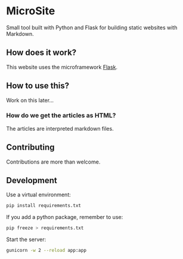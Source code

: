 # MicroSite

Small tool built with Python and Flask for building static websites with
Markdown.

## How does it work?

This website uses the microframework [Flask](https://flask.palletsprojects.com/en/2.0.x/).

## How to use this?

Work on this later...

### How do we get the articles as HTML?

The articles are interpreted markdown files.

## Contributing

Contributions are more than welcome.

## Development

Use a virtual environment:

```bash
pip install requirements.txt
```

If you add a python package, remember to use:

```bash
pip freeze > requirements.txt
```

Start the server:

```bash
gunicorn -w 2 --reload app:app
```
